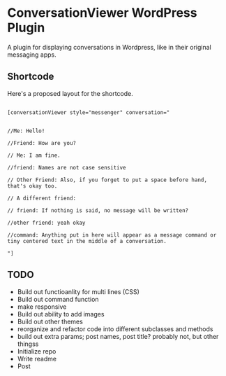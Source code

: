 # ConversationViewer WordPress Plugin
A plugin for displaying conversations in Wordpress, like in their original messaging apps.

## Shortcode
Here's a proposed layout for the shortcode.
`````

[conversationViewer style="messenger" conversation="

 
//Me: Hello!

//Friend: How are you?

// Me: I am fine.

//friend: Names are not case sensitive

// Other Friend: Also, if you forget to put a space before hand, that's okay too.

// A different friend: 

// friend: If nothing is said, no message will be written?

//other friend: yeah okay

//command: Anything put in here will appear as a message command or tiny centered text in the middle of a conversation.

"]

`````

## TODO
* Build out functioanlity for multi lines (CSS)
* Build out command function
* make responsive
* Build out ability to add images
* Build out other themes
* reorganize and refactor code into different subclasses and methods
* build out extra params; post names, post title? probably not, but other thingss
* Initialize repo
* Write readme
* Post